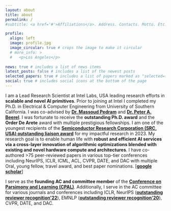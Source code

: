 ```yaml
---
layout: about
title: about
permalink: /
#subtitle: <a href='#'>Affiliations</a>. Address. Contacts. Motto. Etc.

profile:
  align: left
  image: profile.jpg
  image_circular: true # crops the image to make it circular
  # more_info: >
  #   <p>Los Angeles</p>
   
news: true # includes a list of news items
latest_posts: false # includes a list of the newest posts
selected_papers: true # includes a list of papers marked as "selected={true}"
social: true # includes social icons at the bottom of the page
---
```


<p>
I am a Lead Research Scientist at Intel Labs, USA leading research efforts in <b>scalable and novel AI primitives</b>. Prior to joining at Intel I completed my Ph.D. in Electrical & Computer Engineering from University of Southern California. I was co-advised by <a target="_blank" href="https://mpedram.com/"><b>Dr. Massoud Pedram</b></a> and <a target="_blank" href="https://sites.usc.edu/eessc/"><b>Dr. Peter A. Beerel</b></a>. I was fortunate to receive the <b>outstanding Ph.D. award</b> and the <b>Order De Arete</b> award with multiple prestigious fellowships. I am one of the youngest recipients of the <a target="_blank" href="https://www.src.org/award/khan-liaison/2023/#:~:text=Mahzabeen%20Islam%20(AMD)%20was%20nominated,for%20support%20of%20project%203091.0001"><b>Semiconductor Research Corporation (SRC, USA) outstanding liaison award</b></a>  for my impactful research in 2023. My research goal is to enable human life with <b>robust and efficient AI services via a cross-layer innovation of algorithmic optimizations blended with existing and novel
hardware compute and architectures</b>. I have co-authored >75 peer-reviewed papers in various top-tier conferences including NeurIPS, ICLR, ICML, ACL, CVPR, DATE, and DAC with multiple Oral, young fellow, travel award, and best paper nominations. [<a target="_blank" href="https://scholar.google.com/citations?hl=en&user=b591SVkAAAAJ&view_op=list_works&sortby=pubdate"><b>google scholar</b></a>]
</p>

<p>
I serve as the <b>founding AC and committee member</b> of the <a target="_blank" href="https://cpal.cc/"><b>Conference on Parsimony and Learning (CPAL)</b></a>. Additionally, I serve in the AC committee for various journals and conferences including ICLR, NeurIPS (<a target="_blank" href="https://neurips.cc/Conferences/2022/ProgramCommittee"><b>outstanding reviewer recognition'22</b></a>), EMNLP (<a target="_blank" href="https://aclanthology.org/2020.emnlp-main.0.pdf"><b>outstanding reviewer recognition'20</b></a>), CVPR, DATE, and DAC.
</p>
